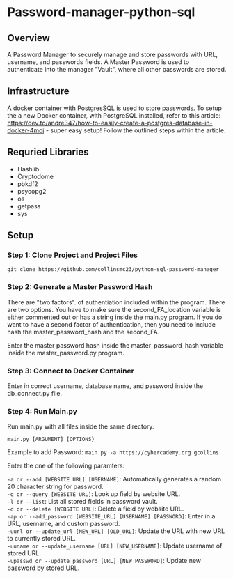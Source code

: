 # Password-manager-python-sql

## Overview  
A Password Manager to securely manage and store passwords with URL, username, and passwords fields. A Master Password is used to authenticate into the manager "Vault", where all other passwords are stored.  

## Infrastructure  
A docker container with PostgresSQL is used to store passwords. To setup the a new Docker container, with PostgreSQL installed, refer to this article: https://dev.to/andre347/how-to-easily-create-a-postgres-database-in-docker-4moj - super easy setup! Follow the outlined steps within the article.

## Requried Libraries  
- Hashlib
- Cryptodome
- pbkdf2
- psycopg2
- os
- getpass
- sys 

## Setup  

### Step 1: Clone Project and Project Files   

```git clone https://github.com/collinsmc23/python-sql-password-manager```

### Step 2: Generate a Master Password Hash

There are "two factors". of authentiation included within the program. There are two options. You have to make sure the second_FA_location variable is either commented out or has a string inside the main.py program. If you do want to have a second factor of authentication, then you need to include hash the master_password_hash and the second_FA.  

Enter the master password hash inside the master_password_hash variable inside the master_password.py program.  

### Step 3: Connect to Docker Container  
Enter in correct username, database name, and password inside the db_connect.py file.  

### Step 4: Run Main.py  
Run main.py with all files inside the same directory.

```main.py [ARGUMENT] [OPTIONS}```  

Example to add Password: ```main.py -a https://cybercademy.org gcollins```  

Enter the one of the following paramters:

`-a or --add [WEBSITE URL] [USERNAME]`: Automatically generates a random 20 character string for password.  
`-q or --query [WEBSITE URL]`: Look up field by website URL.  
`-l or --list`: List all stored fields in password vault.  
`-d or --delete [WEBSITE URL]`: Delete a field by website URL.  
`-ap or --add_password [WEBSITE_URL] [USERNAME] [PASSWORD]`: Enter in a URL, username, and custom password.  
`-uurl or --update_url [NEW_URL] [OLD_URL]`: Update the URL with new URL to currently stored URL.  
`-uuname or --update_username [URL] [NEW_USERNAME]`: Update username of stored URL.  
`-upasswd or --update_password [URL] [NEW_PASSWORD]`: Update new password by stored URL.  

